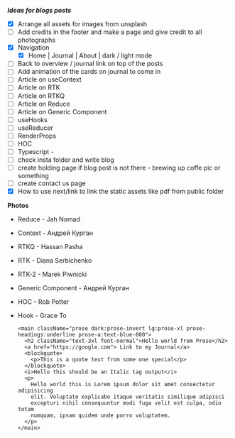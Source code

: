 **_Ideas for blogs posts_**

- [x] Arrange all assets for images from unsplash
- [ ] Add credits in the footer and make a page and give credit to all photographs
- [x] Navigation
  - [x] Home | Journal | About | dark / light mode
- [ ] Back to overview / journal link on top of the posts
- [ ] Add animation of the cards on journal to come in
- [ ] Article on useContext
- [ ] Article on RTK
- [ ] Article on RTKQ
- [ ] Article on Reduce
- [ ] Article on Generic Component
- [ ] useHooks
- [ ] useReducer
- [ ] RenderProps
- [ ] HOC
- [ ] Typescript -
- [ ] check insta folder and write blog
- [ ] create holding page if blog post is not there - brewing up coffe pic or something
- [ ] create contact us page
- [x] How to use next/link to link the static assets like pdf from public folder

**Photos**

- Reduce - Jah Nomad
- Context - Андрей Курган
- RTKQ - Hassan Pasha
- RTK - Diana Serbichenko
- RTK-2 - Marek Piwnicki
- Generic Component - Андрей Курган
- HOC - Rob Potter
- Hook - Grace To

      <main className="prose dark:prose-invert lg:prose-xl prose-headings:underline prose-a:text-blue-600">
        <h2 className="text-3xl font-normal">Hello world from Prose</h2>
        <a href="https://google.com"> Link to my Journal</a>
        <blockquote>
          <p>This is a quote text from some one special</p>
        </blockquote>
        <i>Hello this should be an Italic tag output</i>
        <p>
          Hello world this is Lorem ipsum dolor sit amet consectetur adipisicing
          elit. Voluptate explicabo itaque veritatis similique adipisci
          excepturi nihil consequuntur modi fuga velit est culpa, odio totam
          numquam, ipsam quidem unde porro voluptatem.
        </p>
      </main>
